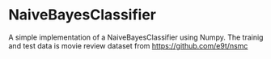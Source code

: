 # NaiveBayesClassifier
A simple implementation of a NaiveBayesClassifier using Numpy.
The trainig and test data is movie review dataset from https://github.com/e9t/nsmc
